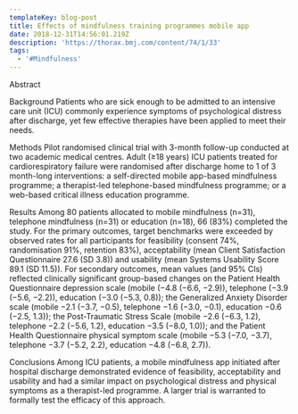 ```yaml
---
templateKey: blog-post
title: Effects of mindfulness training programmes mobile app
date: 2018-12-31T14:56:01.219Z
description: 'https://thorax.bmj.com/content/74/1/33'
tags:
  - '#Mindfulness'
---
```

Abstract

Background Patients who are sick enough to be admitted to an intensive care unit (ICU) commonly experience symptoms of psychological distress after discharge, yet few effective therapies have been applied to meet their needs.



Methods Pilot randomised clinical trial with 3-month follow-up conducted at two academic medical centres. Adult (≥18 years) ICU patients treated for cardiorespiratory failure were randomised after discharge home to 1 of 3 month-long interventions: a self-directed mobile app-based mindfulness programme; a therapist-led telephone-based mindfulness programme; or a web-based critical illness education programme.



Results Among 80 patients allocated to mobile mindfulness (n=31), telephone mindfulness (n=31) or education (n=18), 66 (83%) completed the study. For the primary outcomes, target benchmarks were exceeded by observed rates for all participants for feasibility (consent 74%, randomisation 91%, retention 83%), acceptability (mean Client Satisfaction Questionnaire 27.6 (SD 3.8)) and usability (mean Systems Usability Score 89.1 (SD 11.5)). For secondary outcomes, mean values (and 95% CIs) reflected clinically significant group-based changes on the Patient Health Questionnaire depression scale (mobile (−4.8 (−6.6, −2.9)), telephone (−3.9 (−5.6, −2.2)), education (−3.0 (−5.3, 0.8)); the Generalized Anxiety Disorder scale (mobile −2.1 (−3.7, −0.5), telephone −1.6 (−3.0, −0.1), education −0.6 (−2.5, 1.3)); the Post-Traumatic Stress Scale (mobile −2.6 (−6.3, 1.2), telephone −2.2 (−5.6, 1.2), education −3.5 (−8.0, 1.0)); and the Patient Health Questionnaire physical symptom scale (mobile −5.3 (−7.0, −3.7), telephone −3.7 (−5.2, 2.2), education −4.8 (−6.8, 2.7)).



Conclusions Among ICU patients, a mobile mindfulness app initiated after hospital discharge demonstrated evidence of feasibility, acceptability and usability and had a similar impact on psychological distress and physical symptoms as a therapist-led programme. A larger trial is warranted to formally test the efficacy of this approach.
